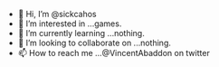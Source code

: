- 👋 Hi, I’m @sickcahos
- 👀 I’m interested in ...games.
- 🌱 I’m currently learning ...nothing.
- 💞️ I’m looking to collaborate on ...nothing.
- 📫 How to reach me ...@VincentAbaddon on twitter

<!---
sickcahos/sickcahos is a ✨ special ✨ repository because its `README.md` (this file) appears on your GitHub profile.
You can click the Preview link to take a look at your changes.
--->
